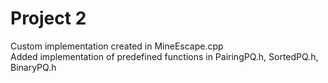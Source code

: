 # Project 2

Custom implementation created in MineEscape.cpp  
Added implementation of predefined functions in PairingPQ.h, SortedPQ.h, BinaryPQ.h